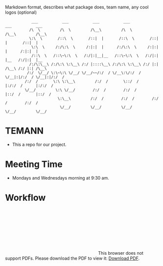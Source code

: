 Markdown format, describes what package does, team name, any cool logos (optional)

                ___           ___           ___           ___           ___           ___     
               /\  \         /\  \         /\__\         /\  \         /\__\         /\__\    
               \:\  \       /::\  \       /::|  |       /::\  \       /::|  |       /::|  |   
                \:\  \     /:/\:\  \     /:|:|  |      /:/\:\  \     /:|:|  |      /:|:|  |   
                /::\  \   /::\~\:\  \   /:/|:|__|__   /::\~\:\  \   /:/|:|  |__   /:/|:|  |__ 
               /:/\:\__\ /:/\:\ \:\__\ /:/ |::::\__\ /:/\:\ \:\__\ /:/ |:| /\__\ /:/ |:| /\__\
              /:/  \/__/ \:\~\:\ \/__/ \/__/~~/:/  / \/__\:\/:/  / \/__|:|/:/  / \/__|:|/:/  /
             /:/  /       \:\ \:\__\         /:/  /       \::/  /      |:/:/  /      |:/:/  / 
             \/__/         \:\ \/__/        /:/  /        /:/  /       |::/  /       |::/  /  
                            \:\__\         /:/  /        /:/  /        /:/  /        /:/  /   
                             \/__/         \/__/         \/__/         \/__/         \/__/    
                   
# TEMANN
* This a repo for our project.



# Meeting Time
* Mondays and Wednesdays morning at 9:30 am.

# Workflow

<object data="https://github.com/Luochenghuang/TEMANN/blob/master/doc/TEMANN.pdf" type="application/pdf" width="700px" height="700px">
    <embed src="https://github.com/Luochenghuang/TEMANN/blob/master/doc/TEMANN.pdf">
        This browser does not support PDFs. Please download the PDF to view it: <a href="https://github.com/Luochenghuang/TEMANN/blob/master/doc/TEMANN.pdf">Download PDF</a>.</p>
    </embed>
</object>

